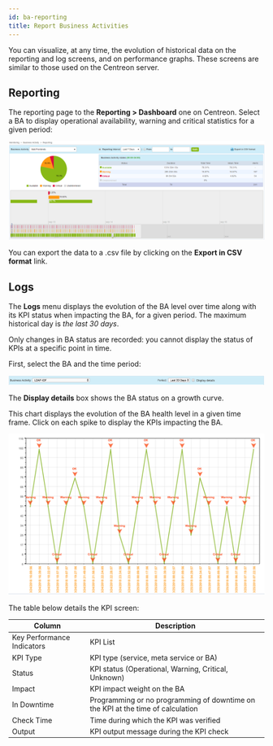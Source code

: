 ```yaml
---
id: ba-reporting
title: Report Business Activities
---
```


You can visualize, at any time, the evolution of historical data on the
reporting and log screens, and on performance graphs. These screens are
similar to those used on the Centreon server.

## Reporting

The reporting page to the **Reporting > Dashboard** one on Centreon.
Select a BA to display operational availability, warning and critical
statistics for a given period:

![image](../assets/service-mapping/guide/reporting.png)

You can export the data to a .csv file by clicking on the **Export in CSV
format** link.

## Logs

The **Logs** menu displays the evolution of the BA level over time along
with its KPI status when impacting the BA, for a given period. The
maximum historical day is *the last 30 days*.

Only changes in BA status are recorded: you cannot display the status of
KPIs at a specific point in time.

First, select the BA and the time period:

![image](../assets/service-mapping/guide/log_param.png)

The **Display details** box shows the BA status on a growth curve.

This chart displays the evolution of the BA health level in a given time
frame. Click on each spike to display the KPIs impacting the BA.

![image](../assets/service-mapping/guide/log_chart.png)

The table below details the KPI screen:

| Column                     | Description                                                                     |
|----------------------------|---------------------------------------------------------------------------------|
| Key Performance Indicators | KPI List                                                                        |
| KPI Type                   | KPI type (service, meta service or BA)                                          |
| Status                     | KPI status (Operational, Warning, Critical, Unknown)                            |
| Impact                     | KPI impact weight on the BA                                                     |
| In Downtime                | Programming or no programming of downtime on the KPI at the time of calculation |
| Check Time                 | Time during which the KPI was verified                                          |
| Output                     | KPI output message during the KPI check                                         |
